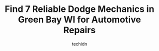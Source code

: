 ---
layout: ampstory
image: https://images.unsplash.com/photo-1596639410348-8470f7fa9f84?ixlib=rb-4.0.3&ixid=MnwxMjA3fDB8MHxwaG90by1wYWdlfHx8fGVufDB8fHx8&auto=format&fit=crop&w=640&h=853&q=80
author: techidn
featured: false
description: Trust your vehicles maintenance and repairs to the 7 best Dodge Mechanic in Green Bay WI, USA. With their extensive experience, cutting-edge technology, and commitment to customer satisfact
title: Find 7 Reliable Dodge Mechanics in Green Bay WI for Automotive Repairs
cover:
   title: Find 7 Reliable Dodge Mechanics in Green Bay WI for Automotive Repairs
   subtitle: Rickpate
   background: https://images.unsplash.com/photo-1596639410348-8470f7fa9f84?ixlib=rb-4.0.3&ixid=MnwxMjA3fDB8MHxwaG90by1wYWdlfHx8fGVufDB8fHx8&auto=format&fit=crop&w=640&h=853&q=80

pages: 
 - layout: thirds
   top: <h1>#1 Exhaust Pros Automotive Repair Center</h1>
   bottom: "<p>Im a long-time customer. Excellent service and very reasonable on price. I trust them 100% with my (now over 10 year old) car and send my three daughters with their cars</p>"
   background: https://www.knot35.com/toplist/wp-content/uploads/2023/06/best-dodge-mechanic-1-in-green-bay-wi-1685838825.jpeg
   backgroundblur: true
 - layout: thirds
   top: <h1>#2 Fair Muffler & Brake Shop + Full Service Automotive Repairs</h1>
   bottom: "<p>818 Lambeau St, Green Bay, WI 54303, United States</p>"
   background: https://www.knot35.com/toplist/wp-content/uploads/2023/06/best-dodge-mechanic-2-in-green-bay-wi-1685838825.jpeg
   cta:
      link: https://www.knot35.com/toplist/find-7-reliable-dodge-mechanics-in-green-bay-wi-for-automotive-repairs/
      text: Find 7 Reliable Dodge Mechanics in Green Bay WI for Automotive Repairs
 - layout: thirds
   top: <h1>#3 Victory Garage Auto & Tire (Formerly Randys Tire & Auto)</h1>
   bottom: "<p>878 Mather St, Green Bay, WI 54303, United States</p>"
   background: https://www.knot35.com/toplist/wp-content/uploads/2023/06/best-dodge-mechanic-3-in-green-bay-wi-1685838826.jpeg
   cta:
      link: https://www.knot35.com/toplist/find-7-reliable-dodge-mechanics-in-green-bay-wi-for-automotive-repairs/
      text: Find 7 Reliable Dodge Mechanics in Green Bay WI for Automotive Repairs
 - layout: thirds
   top: <h1>#4 Auto Clinic of Green Bay Inc</h1>
   bottom: "<p>1489 University Ave, Green Bay, WI 54302, United States</p>"
   background: https://images.unsplash.com/photo-1618556658017-fd9c732d1360?ixlib=rb-4.0.3&ixid=MnwxMjA3fDB8MHxwaG90by1wYWdlfHx8fGVufDB8fHx8&auto=format&fit=crop&w=640&h=853&q=80
   cta:
      link: https://www.knot35.com/toplist/find-7-reliable-dodge-mechanics-in-green-bay-wi-for-automotive-repairs/
      text: Find 7 Reliable Dodge Mechanics in Green Bay WI for Automotive Repairs
 - layout: thirds
   top: <h1>#5 Downtown Auto Service</h1>
   bottom: "<p>434 E Walnut St, Green Bay, WI 54301, United States</p>"
   background: https://images.unsplash.com/photo-1552083974-186346191183?ixlib=rb-4.0.3&ixid=MnwxMjA3fDB8MHxwaG90by1wYWdlfHx8fGVufDB8fHx8&auto=format&fit=crop&w=640&h=853&q=80
   cta:
      link: https://www.knot35.com/toplist/find-7-reliable-dodge-mechanics-in-green-bay-wi-for-automotive-repairs/
      text: Find 7 Reliable Dodge Mechanics in Green Bay WI for Automotive Repairs
 - layout: thirds
   top: <h1>#6 Erics Automotive Service LLC</h1>
   bottom: "<p>620 Main St, Green Bay, WI 54301, United States</p>"
   background: https://images.unsplash.com/photo-1541356665065-22676f35dd40?ixlib=rb-4.0.3&ixid=MnwxMjA3fDB8MHxwaG90by1wYWdlfHx8fGVufDB8fHx8&auto=format&fit=crop&w=640&h=853&q=80
   cta:
      link: https://www.knot35.com/toplist/find-7-reliable-dodge-mechanics-in-green-bay-wi-for-automotive-repairs/
      text: Find 7 Reliable Dodge Mechanics in Green Bay WI for Automotive Repairs
 - layout: thirds
   top: <h1>#7 El Mecanico Auto Repair, LLC - Green Bay WI</h1>
   bottom: "<p>1644 Main St, Green Bay, WI 54302, United States</p>"
   background: https://images.unsplash.com/photo-1489694553447-4c9339da310d?ixlib=rb-4.0.3&ixid=MnwxMjA3fDB8MHxwaG90by1wYWdlfHx8fGVufDB8fHx8&auto=format&fit=crop&w=640&h=853&q=80
   cta:
      link: https://www.knot35.com/toplist/find-7-reliable-dodge-mechanics-in-green-bay-wi-for-automotive-repairs/
      text: Find 7 Reliable Dodge Mechanics in Green Bay WI for Automotive Repairs
 - layout: thirds
   middle: Continue reading...
   background: https://images.unsplash.com/photo-1574169208507-84376144848b?ixlib=rb-4.0.3&ixid=MnwxMjA3fDB8MHxwaG90by1wYWdlfHx8fGVufDB8fHx8&auto=format&fit=crop&w=640&h=853&q=80
   cta:
      link: https://www.knot35.com/toplist/find-7-reliable-dodge-mechanics-in-green-bay-wi-for-automotive-repairs/
      text: Find 7 Reliable Dodge Mechanics in Green Bay WI for Automotive Repairs
      
---